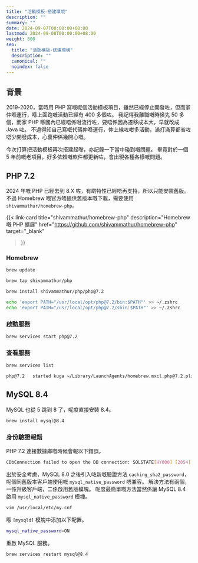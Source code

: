 ```yaml
---
title: "活動模板-搭建環境"
description: ""
summary: ""
date: 2024-09-07T00:00:00+08:00
lastmod: 2024-09-08T00:00:00+08:00
weight: 800
seo:
  title: "活動模板-搭建環境"
  description: ""
  canonical: ""
  noindex: false
---
```


## 背景

2019-2020，當時用 PHP 寫嘅呢個活動模板項目，雖然已經停止開發咗，但而家仲喺運行，喺上面跑嘅活動已經有 400 多個咗。
我記得我離職嘅時候先 50 多個，而家 PHP 喺國內已經唔係咁流行咗，要唔係因為遷移成本大，早就改成 Java 咗。
不過得知自己寫嘅代碼仲喺運行，仲上線咗咁多活動，滿打滿算都省咗唔少開發成本，心裏仲係幾開心嘅。

今次打算把活動模板再次搭建起嚟，亦記錄一下當中碰到嘅問題。
畢竟對於一個 5 年前嘅老項目，好多依賴嘅軟件都更新咗，會出現各種各樣嘅問題。

## PHP 7.2

2024 年嘅 PHP 已經去到 8.X 咗，有啲特性已經唔再支持，所以只能安裝舊版。
不過 Homebrew 嘅官方唔提供舊版本嘅下載，需要使用 `shivammathur/homebrew-php`。

{{< link-card
  title="shivammathur/homebrew-php"
  description="Homebrew 嘅 PHP 擴展"
  href="https://github.com/shivammathur/homebrew-php"
  target="_blank"
>}}

### Homebrew

```bash {frame="none"}
brew update
```

```bash {frame="none"}
brew tap shivammathur/php
```

```bash {frame="none"}
brew install shivammathur/php/php@7.2
```

```bash {frame="none"}
echo 'export PATH="/usr/local/opt/php@7.2/bin:$PATH"' >> ~/.zshrc
echo 'export PATH="/usr/local/opt/php@7.2/sbin:$PATH"' >> ~/.zshrc
```

### 啟動服務

```bash {frame="none"}
brew services start php@7.2
```

### 查看服務

```bash {frame="none"}
brew services list
```

```bash {frame="none"}
php@7.2   started kuga ~/Library/LaunchAgents/homebrew.mxcl.php@7.2.plist
```

## MySQL 8.4

MySQL 也從 5 跳到 8 了，呢度直接安裝 8.4。

```bash {frame="none"}
brew install mysql@8.4
```

### 身份驗證報錯

PHP 7.2 連接數據庫嘅時候會報以下錯誤。

```bash {frame="none" text-wrap="wrap"}
CDbConnection failed to open the DB connection: SQLSTATE[HY000] [2054] The server requested authentication method unknown to the client
```

出於安全考慮，MySQL 8.0 之後引入咗新嘅驗證方法 `caching_sha2_password`，
呢個同舊版本客戶端使用嘅 `mysql_native_password` 唔兼容。
解決方法有兩個，一係升級客戶端，二係啟用舊版模塊。
呢度最簡單嘅方法當然係讓 MySQL 8.4 啟用 `mysql_native_password` 模塊。

```bash {frame="none"}
vim /usr/local/etc/my.cnf
```

喺 `[mysqld]` 模塊中添加以下配置。

```bash {frame="none"}
mysql_native_password=ON
```

重啟 MySQL 服務。

```bash {frame="none"}
brew services restart mysql@8.4
```
